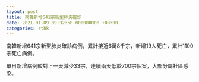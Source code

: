 ```yaml
---
layout: post
title: 南韓新增641宗新型肺炎確診
date: 2021-01-09 09:32:58.000000000 +08:00
categories: rthk
---
```


南韓新增641宗新型肺炎確診病例，累計接近6萬8千宗，新增19人死亡，累計1100宗死亡病例。

單日新增病例較對上一天減少33宗，連續兩天低於700宗個案，大部分屬社區感染。
